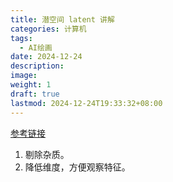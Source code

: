 ```yaml
---
title: 潜空间 latent 讲解
categories: 计算机
tags:
  - AI绘画
date: 2024-12-24
description: 
image: 
weight: 1
draft: true
lastmod: 2024-12-24T19:33:32+08:00
---
```

[参考链接](https://zhuanlan.zhihu.com/p/666649803)

1. 剔除杂质。
2. 降低维度，方便观察特征。
